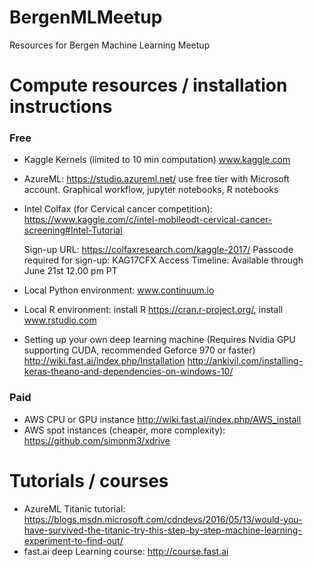 # BergenMLMeetup
Resources for Bergen Machine Learning Meetup

# Compute resources / installation instructions

### Free
- Kaggle Kernels (limited to 10 min computation) www.kaggle.com
- AzureML: https://studio.azureml.net/ use free tier with Microsoft account. Graphical workflow, jupyter notebooks, R notebooks
- Intel Colfax (for Cervical cancer competition): https://www.kaggle.com/c/intel-mobileodt-cervical-cancer-screening#Intel-Tutorial

  Sign-up URL: https://colfaxresearch.com/kaggle-2017/
  Passcode required for sign-up: KAG17CFX
  Access Timeline: Available through June 21st 12.00 pm PT

- Local Python environment: www.continuum.io
- Local R environment: install R https://cran.r-project.org/, install www.rstudio.com
- Setting up your own deep learning machine (Requires Nvidia GPU supporting CUDA, recommended Geforce 970 or faster)
http://wiki.fast.ai/index.php/Installation
http://ankivil.com/installing-keras-theano-and-dependencies-on-windows-10/

### Paid

- AWS CPU or GPU instance http://wiki.fast.ai/index.php/AWS_install
- AWS spot instances (cheaper, more complexity): https://github.com/simonm3/xdrive

# Tutorials / courses
- AzureML Titanic tutorial: https://blogs.msdn.microsoft.com/cdndevs/2016/05/13/would-you-have-survived-the-titanic-try-this-step-by-step-machine-learning-experiment-to-find-out/
- fast.ai deep Learning course: http://course.fast.ai

